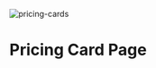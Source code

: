![pricing-cards](https://github.com/DatKidDude/FrontendProjects/assets/104107044/9056d0f9-7424-4b94-8dd6-72bad359255d)

# Pricing Card Page
